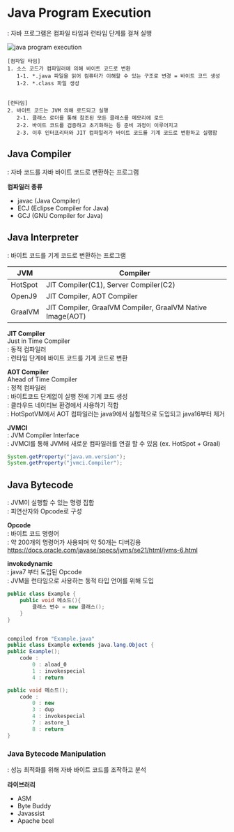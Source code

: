 # Java Program Execution
: 자바 프로그램은 컴파일 타임과 런타임 단계를 걸쳐 실행  

![java program execution](https://i.ibb.co/9GVCXL2/java-program-execution.jpg)


```
[컴파일 타임]
1. 소스 코드가 컴파일러에 의해 바이트 코드로 변환 
   1-1. *.java 파일을 읽어 컴퓨터가 이해할 수 있는 구조로 변경 = 바이트 코드 생성
   1-2. *.class 파일 생성 


[런타임]
2. 바이트 코드는 JVM 의해 로드되고 실행
   2-1. 클래스 로더를 통해 참조된 모든 클래스를 메모리에 로드 
   2-2. 바이트 코드를 검증하고 초기화하는 등 준비 과정이 이루어지고 
   2-3. 이후 인터프리터와 JIT 컴파일러가 바이트 코드를 기계 코드로 변환하고 실행함
```



## Java Compiler
: 자바 코드를 자바 바이트 코드로 변환하는 프로그램  


**컴파일러 종류**   
- javac (Java Compiler) 
- ECJ (Eclipse Compiler for Java)
- GCJ (GNU Compiler for Java)
 


## Java Interpreter
: 바이트 코드를 기계 코드로 변환하는 프로그램  

JVM | Compiler 
---|---
HotSpot  | JIT Compiler(C1), Server Compiler(C2)
OpenJ9   | JIT Compiler, AOT Compiler
GraalVM  | JIT Compiler, GraalVM Compiler, GraalVM Native Image(AOT)


**JIT Compiler**  
Just in Time Compiler  
: 동적 컴파일러  
: 런타임 단계에 바이트 코드를 기계 코드로 변환  


**AOT Compiler**  
Ahead of Time Compiler  
: 정적 컴파일러  
: 바이트코드 단계없이 실행 전에 기계 코드 생성  
: 클라우드 네이티브 환경에서 사용하기 적합  
: HotSpotVM에서 AOT 컴파일러는 java9에서 실험적으로 도입되고 java16부터 제거  


**JVMCI**  
: JVM Compiler Interface  
: JVMCI를 통해 JVM에 새로운 컴파일러를 연결 할 수 있음 (ex. HotSpot + Graal)

```java
System.getProperty("java.vm.version");
System.getProperty("jvmci.Compiler");
```



## Java Bytecode
: JVM이 실행할 수 있는 명령 집합  
: 피연산자와 Opcode로 구성  


**Opcode**  
: 바이트 코드 명령어  
: 약 200개의 명령어가 사용되며 약 50개는 디버깅용  
https://docs.oracle.com/javase/specs/jvms/se21/html/jvms-6.html


**invokedynamic**   
: java7 부터 도입된 Opcode    
: JVM을 런타임으로 사용하는 동적 타입 언어를 위해 도입    

```java
public class Example {
    public void 메소드(){
        클래스 변수 = new 클래스();
    }
}


compiled from "Example.java"
public class Example extends java.lang.Object {
public Example();
    code :
        0 : aload_0
        1 : invokespecial  
        4 : return

public void 메소드();
    code :
        0 : new  
        3 : dup
        4 : invokespecial  
        7 : astore_1
        8 : return
}
```



### Java Bytecode Manipulation
: 성능 최적화를 위해 자바 바이트 코드를 조작하고 분석

**라이브러리**
- ASM
- Byte Buddy
- Javassist
- Apache bcel
